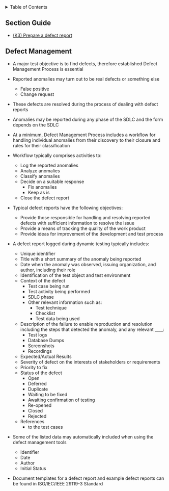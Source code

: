 <details>
  <summary>Table of Contents</summary>
  <ul>
    <li><a href="/README.md">Home</a></li>
    <li><a href="Chapter_5_Home.md">Chapter Home</a></li>
    <li><a href="Section_1.md">Section 1</a></li>
    <li><a href="Section_2.md">Section 2</a></li>
    <li><a href="Section_3.md">Section 3</a></li>
    <li><a href="Section_4.md">Section 4</a></li>
    <li><a href="Section_5.md">Section 5</a></li>
  </ul>
</details>

## Section Guide
- [(K3) Prepare a defect report](Section_5.md)

<a id=55></a>

## Defect Management
- A major test objective is to find defects, therefore established Defect Management Process is essential
- Reported anomalies may turn out to be real defects or something else
  - False positive
  - Change request
- These defects are resolved during the process of dealing with defect reports
- Anomalies may be reported during any phase of the SDLC and the form depends on the SDLC
- At a minimum, Defect Management Process includes a workflow for handling individual anomalies from their discovery to their closure and rules for their classification
- Workflow typically comprises activities to:
  - Log the reported anomalies
  - Analyze anomalies
  - Classify anomalies
  - Decide on a suitable response
    - Fix anomalies
    - Keep as is
  - Close the defect report

- Typical defect reports have the following objectives:
  - Provide those responsible for handling and resolving reported defects with sufficient information to resolve the issue
  - Provide a means of tracking the quality of the work product
  - Provide ideas for improvement of the development and test process

- A defect report logged during dynamic testing typically includes:
  - Unique identifier
  - Title with a short summary of the anomaly being reported
  - Date when the anomaly was observed, issuing organization, and author, including their role
  - Identification of the test object and test environment
  - Context of the defect
    - Test case being run
    - Test activity being performed
    - SDLC phase
    - Other relevant information such as:
      - Test technique
      - Checklist
      - Test data being used
  - Description of the failure to enable reproduction and resolution including the steps that detected the anomaly, and any relevant \_\_\_\_:
    - Test logs
    - Database Dumps
    - Screenshots
    - Recordings
  - Expected/Actual Results
  - Severity of defect on the interests of stakeholders or requirements
  - Priority to fix
  - Status of the defect
    - Open
    - Deferred
    - Duplicate
    - Waiting to be fixed
    - Awaiting confirmation of testing
    - Re-opened
    - Closed
    - Rejected
  - References
    - to the test cases

- Some of the listed data may automatically included when using the defect management tools
  - Identifier
  - Date
  - Author
  - Initial Status

- Document templates for a defect report and example defect reports can be found in ISO/IEC/IEEE 29119-3 Standard
